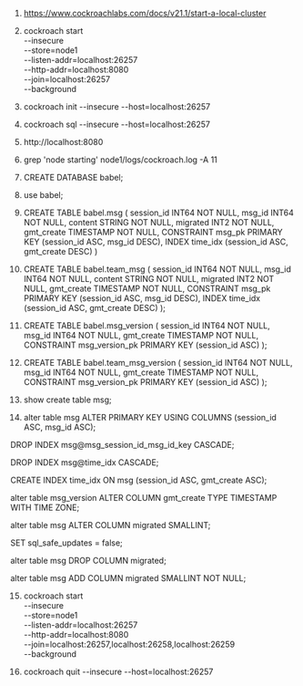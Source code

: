 1. https://www.cockroachlabs.com/docs/v21.1/start-a-local-cluster

2. cockroach start \
--insecure \
--store=node1 \
--listen-addr=localhost:26257 \
--http-addr=localhost:8080 \
--join=localhost:26257 \
--background


3. cockroach init --insecure --host=localhost:26257

4. cockroach sql --insecure --host=localhost:26257

5. http://localhost:8080

6. grep 'node starting' node1/logs/cockroach.log -A 11

7. CREATE DATABASE babel;

8. use babel;

9. CREATE TABLE babel.msg (
  session_id INT64 NOT NULL,
  msg_id INT64 NOT NULL,
  content STRING NOT NULL,
  migrated INT2 NOT NULL,
  gmt_create TIMESTAMP NOT NULL,
  CONSTRAINT msg_pk PRIMARY KEY (session_id ASC, msg_id DESC),
  INDEX time_idx (session_id ASC, gmt_create DESC)
)

10. CREATE TABLE babel.team_msg (
  session_id INT64 NOT NULL,
  msg_id INT64 NOT NULL,
  content STRING NOT NULL,
  migrated INT2 NOT NULL,
  gmt_create TIMESTAMP NOT NULL,
  CONSTRAINT msg_pk PRIMARY KEY (session_id ASC, msg_id DESC),
  INDEX time_idx (session_id ASC, gmt_create DESC)
);

11. CREATE TABLE babel.msg_version (
  session_id INT64 NOT NULL,
  msg_id INT64 NOT NULL,
  gmt_create TIMESTAMP NOT NULL,
  CONSTRAINT msg_version_pk PRIMARY KEY (session_id ASC)
);

12. CREATE TABLE babel.team_msg_version (
  session_id INT64 NOT NULL,
  msg_id INT64 NOT NULL,
  gmt_create TIMESTAMP NOT NULL,
  CONSTRAINT msg_version_pk PRIMARY KEY (session_id ASC)
);

13. show create table msg;

14. alter table msg ALTER PRIMARY KEY USING COLUMNS (session_id ASC, msg_id ASC);

DROP INDEX msg@msg_session_id_msg_id_key CASCADE;

DROP INDEX msg@time_idx CASCADE;

CREATE INDEX time_idx ON msg (session_id ASC, gmt_create ASC);

alter table msg_version ALTER COLUMN gmt_create TYPE TIMESTAMP WITH TIME ZONE;

alter table msg ALTER COLUMN migrated SMALLINT;

SET sql_safe_updates = false;

alter table msg DROP COLUMN migrated;

alter table msg ADD COLUMN migrated SMALLINT NOT NULL;


15. cockroach start \
--insecure \
--store=node1 \
--listen-addr=localhost:26257 \
--http-addr=localhost:8080 \
--join=localhost:26257,localhost:26258,localhost:26259 \
--background

16. cockroach quit --insecure --host=localhost:26257



